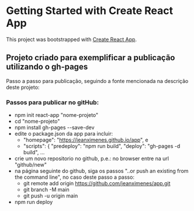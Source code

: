 # Getting Started with Create React App

This project was bootstrapped with [Create React App](https://github.com/facebook/create-react-app).

## Projeto criado para exemplificar a publicação utilizando o gh-pages

Passo a passo para publicação, seguindo a fonte mencionada na descrição deste projeto:

### Passos para publicar no gitHub:

- npm init react-app "nome-projeto"
- cd "nome-projeto"
- npm install gh-pages --save-dev
- edite o package.json da app para incluir:
   - "homepage": "https://jeanximenes.github.io/app", e
   - "scripts": {
	"predeploy": "npm run build",
	"deploy": "gh-pages -d build", ...
- crie um novo repositorio no github, p.e.: no browser entre na url "github/new"
- na página seguinte do github, siga os passos "..or push an existing from the command line", no caso deste passo a passo:
   - git remote add origin https://github.com/jeanximenes/app.git
   - git branch -M main
   - git push -u origin main
- npm run deploy
